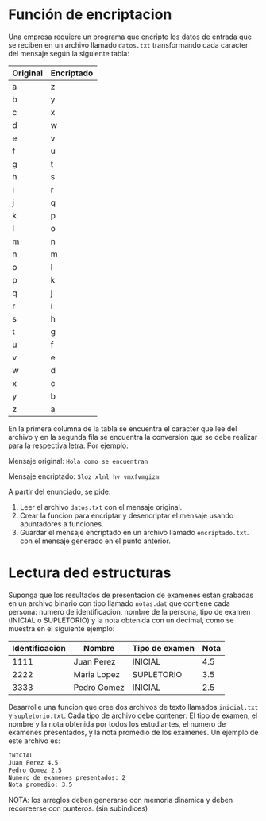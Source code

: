 # Función de encriptacion

Una empresa requiere un programa que encripte los datos de entrada que se reciben en un archivo llamado ```datos.txt``` transformando cada caracter del mensaje según la siguiente tabla:

| Original | Encriptado |
|----------|------------|
|a| z|
|b| y|
|c| x|
|d| w|
|e| v|
|f| u|
|g| t|
|h| s|
|i| r|
|j| q|
|k| p|
|l| o|
|m| n|
|n| m|
|o| l|
|p| k|
|q| j|
|r| i|
|s| h|
|t| g|
|u| f|
|v| e|
|w| d|
|x| c|
|y| b|
|z| a|

En la primera columna de la tabla se encuentra el caracter que lee del archivo y en la segunda fila se encuentra la conversion que se debe realizar para la respectiva letra. Por ejemplo:

Mensaje original: ```Hola como se encuentran```

Mensaje encriptado: ```Sloz xlnl hv vmxfvmgizm```

A partir del enunciado, se pide:

1. Leer el archivo ```datos.txt``` con el mensaje original.
2. Crear la funcion para encriptar y desencriptar el mensaje usando apuntadores a funciones.
3. Guardar el mensaje encriptado en un archivo llamado ```encriptado.txt```. con el mensaje generado en el punto anterior.

# Lectura ded estructuras

Suponga que los resultados de presentacion de examenes estan grabadas en un archivo binario con tipo llamado ```notas.dat``` que contiene cada persona: numero de identificacion, nombre de la persona, tipo de examen (INICIAL o SUPLETORIO) y la nota obtenida con un decimal, como se muestra en el siguiente ejemplo:

| Identificacion | Nombre | Tipo de examen | Nota |
|----------------|--------|----------------|------|
1111 | Juan Perez | INICIAL | 4.5
2222 | Maria Lopez | SUPLETORIO | 3.5
3333 | Pedro Gomez | INICIAL | 2.5

Desarrolle una funcion que cree dos archivos de texto llamados ```inicial.txt``` y ```supletorio.txt```. Cada tipo de archivo debe contener: El tipo de examen, el nombre y la nota obtenida por todos los estudiantes, el numero de examenes presentados, y la nota promedio de los examenes. Un ejemplo de este archivo es:

```bash
INICIAL
Juan Perez 4.5
Pedro Gomez 2.5
Numero de examenes presentados: 2
Nota promedio: 3.5
```

NOTA: los arreglos deben generarse con memoria dinamica y deben recorreerse con punteros. (sin subindices)